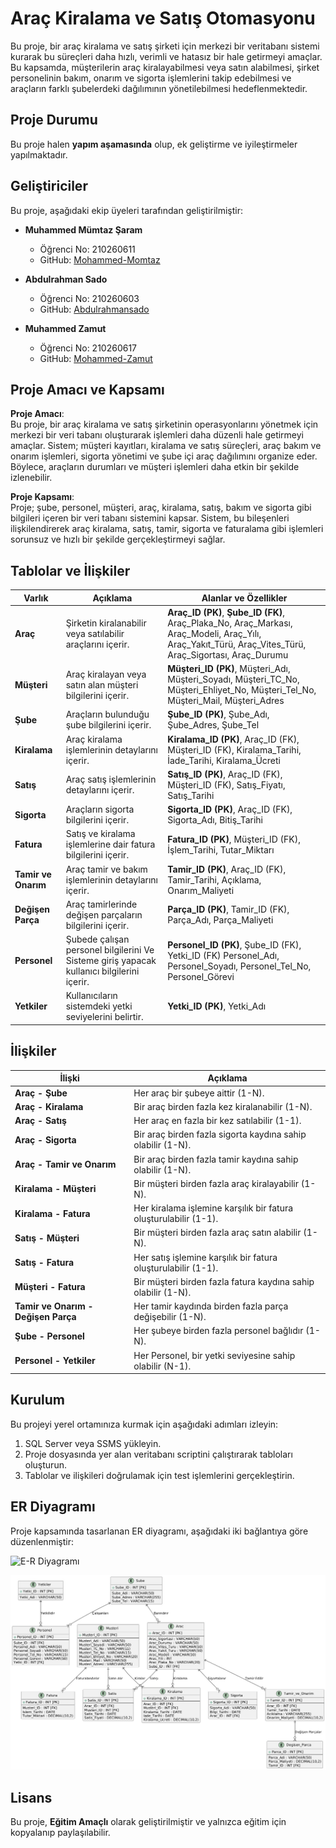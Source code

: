 # Araç Kiralama ve Satış Otomasyonu

Bu proje, bir araç kiralama ve satış şirketi için merkezi bir veritabanı sistemi kurarak bu süreçleri daha hızlı, verimli ve hatasız bir hale getirmeyi amaçlar. Bu kapsamda, müşterilerin araç kiralayabilmesi veya satın alabilmesi, şirket personelinin bakım, onarım ve sigorta işlemlerini takip edebilmesi ve araçların farklı şubelerdeki dağılımının yönetilebilmesi hedeflenmektedir.

## Proje Durumu

Bu proje halen **yapım aşamasında** olup, ek geliştirme ve iyileştirmeler yapılmaktadır.

## Geliştiriciler

Bu proje, aşağıdaki ekip üyeleri tarafından geliştirilmiştir:

- **Muhammed Mümtaz Şaram**  
  - Öğrenci No: 210260611  
  - GitHub: [Mohammed-Momtaz](https://github.com/Mohammed-Momtaz)
  
- **Abdulrahman Sado**  
  - Öğrenci No: 210260603  
  - GitHub: [Abdulrahmansado](https://github.com/Abdulrahmansado)

- **Muhammed Zamut**  
  - Öğrenci No: 210260617  
  - GitHub: [Mohammed-Zamut](https://github.com/Mohammed-Zamut)

## Proje Amacı ve Kapsamı

**Proje Amacı**:  
Bu proje, bir araç kiralama ve satış şirketinin operasyonlarını yönetmek için merkezi bir veri tabanı oluşturarak işlemleri daha düzenli hale getirmeyi amaçlar. Sistem; müşteri kayıtları, kiralama ve satış süreçleri, araç bakım ve onarım işlemleri, sigorta yönetimi ve şube içi araç dağılımını organize eder. Böylece, araçların durumları ve müşteri işlemleri daha etkin bir şekilde izlenebilir.

**Proje Kapsamı**:  
Proje; şube, personel, müşteri, araç, kiralama, satış, bakım ve sigorta gibi bilgileri içeren bir veri tabanı sistemini kapsar. Sistem, bu bileşenleri ilişkilendirerek araç kiralama, satış, tamir, sigorta ve faturalama gibi işlemleri sorunsuz ve hızlı bir şekilde gerçekleştirmeyi sağlar.

## Tablolar ve İlişkiler

| **Varlık**       | **Açıklama**                                      | **Alanlar ve Özellikler**                                                                                                                                                       |
|------------------|---------------------------------------------------|----------------------------------------------------------------------------------------------------------------------------------------------------------------------------------|
| **Araç**         | Şirketin kiralanabilir veya satılabilir araçlarını içerir. | **Araç_ID (PK)**, **Şube_ID (FK)**, Araç_Plaka_No, Araç_Markası, Araç_Modeli, Araç_Yılı, Araç_Yakıt_Türü, Araç_Vites_Türü, Araç_Sigortası, Araç_Durumu                           |
| **Müşteri**      | Araç kiralayan veya satın alan müşteri bilgilerini içerir.  | **Müşteri_ID (PK)**, Müşteri_Adı, Müşteri_Soyadı, Müşteri_TC_No, Müşteri_Ehliyet_No, Müşteri_Tel_No, Müşteri_Mail, Müşteri_Adres                                                |
| **Şube**         | Araçların bulunduğu şube bilgilerini içerir.       | **Şube_ID (PK)**, Şube_Adı, Şube_Adres, Şube_Tel                                                                                                                                |
| **Kiralama**     | Araç kiralama işlemlerinin detaylarını içerir.     | **Kiralama_ID (PK)**, Araç_ID (FK), Müşteri_ID (FK), Kiralama_Tarihi, İade_Tarihi, Kiralama_Ücreti                                                                              |
| **Satış**        | Araç satış işlemlerinin detaylarını içerir.        | **Satış_ID (PK)**, Araç_ID (FK), Müşteri_ID (FK), Satış_Fiyatı, Satış_Tarihi                                                                                                    |
| **Sigorta**      | Araçların sigorta bilgilerini içerir.              | **Sigorta_ID (PK)**, Araç_ID (FK), Sigorta_Adı, Bitiş_Tarihi                                                                                                                    |
| **Fatura**       | Satış ve kiralama işlemlerine dair fatura bilgilerini içerir. | **Fatura_ID (PK)**, Müşteri_ID (FK), İşlem_Tarihi, Tutar_Miktarı                                                                                                                |
| **Tamir ve Onarım** | Araç tamir ve bakım işlemlerinin detaylarını içerir. | **Tamir_ID (PK)**, Araç_ID (FK), Tamir_Tarihi, Açıklama, Onarım_Maliyeti                                                                                                        |
| **Değişen Parça** | Araç tamirlerinde değişen parçaların bilgilerini içerir. | **Parça_ID (PK)**, Tamir_ID (FK), Parça_Adı, Parça_Maliyeti                                                                                                                     |
| **Personel**     | Şubede çalışan personel bilgilerini Ve Sisteme giriş yapacak kullanıcı bilgilerini içerir.        | **Personel_ID (PK)**, Şube_ID (FK), Yetki_ID (FK) Personel_Adı, Personel_Soyadı, Personel_Tel_No, Personel_Görevi ||
| **Yetkiler**     | Kullanıcıların sistemdeki yetki seviyelerini belirtir. | **Yetki_ID (PK)**, Yetki_Adı                                                                                                                                               |

## İlişkiler

| **İlişki**               | **Açıklama**                                                                                       |
|--------------------------|----------------------------------------------------------------------------------------------------|
| **Araç - Şube**          | Her araç bir şubeye aittir (1-N).                                                                  |
| **Araç - Kiralama**      | Bir araç birden fazla kez kiralanabilir (1-N).                                                     |
| **Araç - Satış**         | Her araç en fazla bir kez satılabilir (1-1).                                                       |
| **Araç - Sigorta**       | Bir araç birden fazla sigorta kaydına sahip olabilir (1-N).                                        |
| **Araç - Tamir ve Onarım** | Bir araç birden fazla tamir kaydına sahip olabilir (1-N).                                         |
| **Kiralama - Müşteri**   | Bir müşteri birden fazla araç kiralayabilir (1-N).                                                 |
| **Kiralama - Fatura**    | Her kiralama işlemine karşılık bir fatura oluşturulabilir (1-1).                                   |
| **Satış - Müşteri**      | Bir müşteri birden fazla araç satın alabilir (1-N).                                                |
| **Satış - Fatura**       | Her satış işlemine karşılık bir fatura oluşturulabilir (1-1).                                      |
| **Müşteri - Fatura**     | Bir müşteri birden fazla fatura kaydına sahip olabilir (1-N).                                      |
| **Tamir ve Onarım - Değişen Parça** | Her tamir kaydında birden fazla parça değişebilir (1-N).                                  |
| **Şube - Personel**      | Her şubeye birden fazla personel bağlıdır (1-N).                                                   |
| **Personel - Yetkiler** | Her Personel, bir yetki seviyesine sahip olabilir (N-1).                                         |

## Kurulum

Bu projeyi yerel ortamınıza kurmak için aşağıdaki adımları izleyin:

1. SQL Server veya SSMS yükleyin.
2. Proje dosyasında yer alan veritabanı scriptini çalıştırarak tabloları oluşturun.
3. Tablolar ve ilişkileri doğrulamak için test işlemlerini gerçekleştirin.

## ER Diyagramı

Proje kapsamında tasarlanan ER diyagramı, aşağıdaki iki bağlantıya göre düzenlenmiştir:

![E-R Diyagramı](https://github.com/user-attachments/assets/12daeacc-5fa7-4af5-a066-9327a4b4c449)

![E-R UML Diyagramı](AKSO%20E-R_UML%20Diagrami.jpg)

## Lisans

Bu proje, **Eğitim Amaçlı** olarak geliştirilmiştir ve yalnızca eğitim için kopyalanıp paylaşılabilir.

